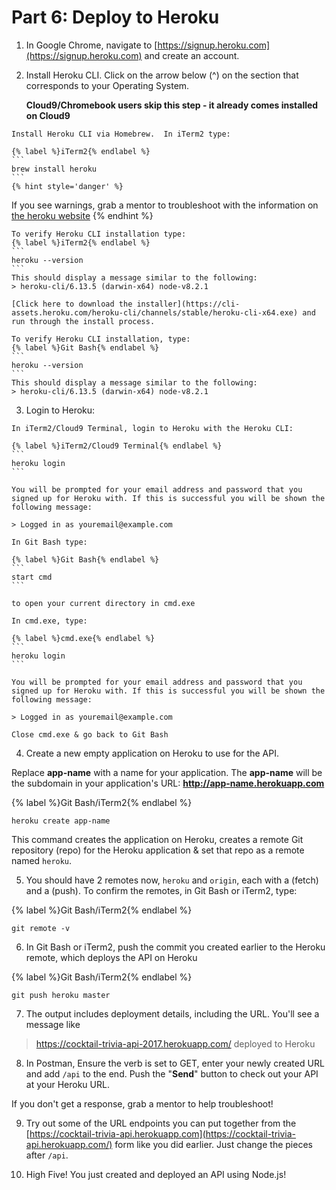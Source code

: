 # Part 6: Deploy to Heroku

1. In Google Chrome, navigate to [https://signup.heroku.com](https://signup.heroku.com) and create an account.

2. Install Heroku CLI.
   Click on the arrow below (^) on the section that corresponds to your Operating System.
   
   **Cloud9/Chromebook users skip this step - it already comes installed on Cloud9**
   
  <!--sec data-title="Mac" data-id="section5" data-show=true data-collapse=true ces-->
    Install Heroku CLI via Homebrew.  In iTerm2 type:
   
    {% label %}iTerm2{% endlabel %}
    ```
    brew install heroku
    ```
    {% hint style='danger' %}
If you see warnings, grab a mentor to troubleshoot with the information on [the heroku website](https://devcenter.heroku.com/articles/heroku-cli#macos-homebrew)
    {% endhint %}
    
    To verify Heroku CLI installation type:
    {% label %}iTerm2{% endlabel %}
    ```
    heroku --version
    ```
    This should display a message similar to the following:
    > heroku-cli/6.13.5 (darwin-x64) node-v8.2.1
  <!--endsec-->

  <!--sec data-title="Windows" data-id="section6" data-show=true data-collapse=true ces-->
    [Click here to download the installer](https://cli-assets.heroku.com/heroku-cli/channels/stable/heroku-cli-x64.exe) and run through the install process.
    
    To verify Heroku CLI installation, type: 
    {% label %}Git Bash{% endlabel %}
    ```
    heroku --version
    ```
    This should display a message similar to the following:
    > heroku-cli/6.13.5 (darwin-x64) node-v8.2.1
  <!--endsec-->

3. Login to Heroku: 

  <!--sec data-title="Mac & Cloud9/Chromebooks" data-id="section8" data-show=true data-collapse=true ces-->
    In iTerm2/Cloud9 Terminal, login to Heroku with the Heroku CLI:
  
    {% label %}iTerm2/Cloud9 Terminal{% endlabel %}
    ```
    heroku login
    ```
    
    You will be prompted for your email address and password that you signed up for Heroku with. If this is successful you will be shown the following message:
    
    > Logged in as youremail@example.com
  <!--endsec-->

  <!--sec data-title="Windows" data-id="section9" data-show=true data-collapse=true ces-->
    In Git Bash type: 
    
    {% label %}Git Bash{% endlabel %}
    ```
    start cmd
    ```
    
    to open your current directory in cmd.exe
    
    In cmd.exe, type:
    
    {% label %}cmd.exe{% endlabel %}
    ```
    heroku login
    ```
    
    You will be prompted for your email address and password that you signed up for Heroku with. If this is successful you will be shown the following message:
    
    > Logged in as youremail@example.com
    
    Close cmd.exe & go back to Git Bash
  <!--endsec-->

4. Create a new empty application on Heroku to use for the API.

  Replace **app-name** with a name for your application. The **app-name** will be the subdomain in your application's URL: **http://app-name.herokuapp.com**

  {% label %}Git Bash/iTerm2{% endlabel %}
  ```
  heroku create app-name
  ```
  
  This command creates the application on Heroku, creates a remote Git repository (repo) for the Heroku application & set that repo as a remote named `heroku`. 

5. You should have 2 remotes now, `heroku` and `origin`, each with a (fetch) and a (push). To confirm the remotes, in Git Bash or iTerm2, type:

  {% label %}Git Bash/iTerm2{% endlabel %}
  ```
  git remote -v
  ```

6. In Git Bash or iTerm2, push the commit you created earlier to the Heroku remote, which deploys the API on Heroku

  {% label %}Git Bash/iTerm2{% endlabel %}
  ```
  git push heroku master
  ```

7. The output includes deployment details, including the URL. You'll see a message like

  >https://cocktail-trivia-api-2017.herokuapp.com/ deployed to Heroku

8. In Postman, Ensure the verb is set to GET, enter your newly created URL and add `/api` to the end.  Push the "**Send**" button to check out your API at your Heroku URL.

  If you don't get a response, grab a mentor to help troubleshoot!
  
9. Try out some of the URL endpoints you can put together from the [https://cocktail-trivia-api.herokuapp.com](https://cocktail-trivia-api.herokuapp.com/) form like you did earlier.  Just change the pieces after `/api`.

10. High Five! You just created and deployed an API using Node.js! 
